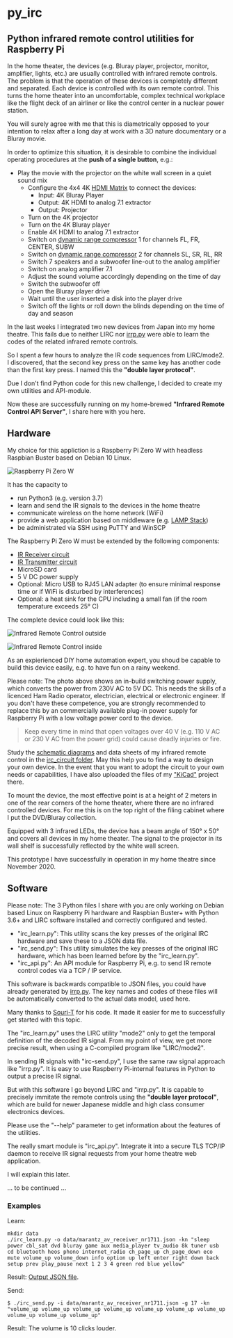 # py_irc
## Python infrared remote control utilities for Raspberry Pi ##

In the home theater, the devices (e.g. Bluray player, projector, monitor, amplifier, lights, etc.) are usually controlled with infrared remote controls. The problem is that the operation of these devices is completely different and separated. Each device is controlled with its own remote control. This turns the home theater into an uncomfortable, complex technical workplace like the flight deck of an airliner or like the control center in a nuclear power station.

You will surely agree with me that this is diametrically opposed to your intention to relax after a long day at work with a 3D nature documentary or a Bluray movie.

In order to optimize this situation, it is desirable to combine the individual operating procedures at the **push of a single button**, e.g.:
 * Play the movie with the projector on the white wall screen in a quiet sound mix
   * Configure the 4x4 4K [HDMI Matrix](images/hdmi_2.0_4k_matrix_4x4.jpg) to connect the devices:
     * Input: 4K Bluray Player
     * Output: 4K HDMI to analog 7.1 extractor
     * Output: Projector
   * Turn on the 4K projector
   * Turn on the 4K Bluray player
   * Enable 4K HDMI to analog 7.1 extractor
   * Switch on [dynamic range compressor](https://en.wikipedia.org/wiki/Dynamic_range_compression) 1 for channels FL, FR, CENTER, SUBW
   * Switch on [dynamic range compressor](https://en.wikipedia.org/wiki/Dynamic_range_compression) 2 for channels SL, SR, RL, RR
   * Switch 7 speakers and a subwoofer line-out to the analog amplifier
   * Switch on analog amplifier 7.1
   * Adjust the sound volume accordingly depending on the time of day
   * Switch the subwoofer off
   * Open the Bluray player drive
   * Wait until the user inserted a disk into the player drive 
   * Switch off the lights or roll down the blinds depending on the time of day and season

In the last weeks I integrated two new devices from Japan into my home theatre. This fails due to neither LIRC nor [irrp.py](https://github.com/souri-t/RemoteControl-RPI/blob/master/remote/bin/irrp) were able to learn the codes of the related infrared remote controls. 

So I spent a few hours to analyze the IR code sequences from LIRC/mode2. I discovered, that the second key press on the same key has another code than the first key press. I named this the **"double layer protocol"**.

Due I don't find Python code for this new challenge, I decided to create my own utilities and API-module.

Now these are successfully running on my home-brewed **"Infrared Remote Control API Server"**, I share here with you here.

## Hardware ##

My choice for this appliction is a Raspberry Pi Zero W with headless Raspbian Buster based on Debian 10 Linux. 

![Raspberry Pi Zero W](images/rpi_zero_w.jpg)

It has the capacity to 
  * run Python3 (e.g. version 3.7)
  * learn and send the IR signals to the devices in the home theatre
  * communicate wireless on the home network (WiFi)
  * provide a web application based on middleware (e.g. [LAMP Stack](https://www.linuxbabe.com/debian/install-lamp-stack-debian-10-buster))
  * be administrated via SSH using PuTTY and WinSCP

The Raspberry Pi Zero W must be extended by the following components:
  * [IR Receiver circuit](irc_circuit/irc_circuit.pdf)
  * [IR Transmitter circuit](irc_circuit/irc_circuit.pdf)
  * MicroSD card
  * 5 V DC power supply
  * Optional: Micro USB to RJ45 LAN adapter (to ensure minimal response time or if WiFi is disturbed by interferences)
  * Optional: a heat sink for the CPU including a small fan (if the room temperature exceeds 25° C) 

The complete device could look like this:

![Infrared Remote Control outside](images/rpi_irc_1.png)

![Infrared Remote Control inside](images/rpi_irc_2.png)

As an expierienced DIY home automation expert, you shoud be capable to build this device easily, e.g. to have fun on a rainy weekend.

Please note:
The photo above shows an in-build switching power supply, which converts the power from 230V AC to 5V DC. This needs the skills of a licenced Ham Radio operator, electrician, electrical or electronic engineer. If you don't have these competence, you are strongly recommended to replace this by an commercially available plug-in power supply for Raspberry Pi with a low voltage power cord to the device. 

> Keep every time in mind that open voltages over 40 V (e.g. 110 V AC or 230 V AC from the power grid) could cause deadly injuries or fire.

Study the [schematic diagrams](irc_circuit/irc_circuit.pdf) and data sheets of my infrared remote control in the [irc_circuit folder](irc_circuit).
May this help you to find a way to design your own device. In the event that you want to adopt the circuit to your own needs or capabilities, I have also uploaded the files of my ["KiCad"](https://www.kicad.org/) project there.

To mount the device, the most effective point is at a height of 2 meters in one of the rear corners of the home theater, where there are no infrared controlled devices. For me this is on the top right of the filing cabinet where I put the DVD/Bluray collection. 

Equipped with 3 infrared LEDs, the device has a beam angle of 150° x 50° and covers all devices in my home theater. The signal to the projector in its wall shelf is successfully reflected by the white wall screen.

This prototype I have successfully in operation in my home theatre since November 2020.

## Software ##

Please note: The 3 Python files I share with you are only working on Debian based Linux on Raspberry Pi hardware and Raspbian Buster+ with Python 3.6+ and LIRC software installed and correctly configured and tested.

  * "irc_learn.py": This utility scans the key presses of the original IRC hardware and save these to a JSON data file.
  * "irc_send.py": This utility simulates the key presses of the original IRC hardware, which has been learned before by the "irc_learn.py".
  * "irc_api.py": An API module for Raspberry Pi, e.g. to send IR remote control codes via a TCP / IP service.

This software is backwards compatible to JSON files, you could have already generated by [irrp.py](https://github.com/souri-t/RemoteControl-RPI/blob/master/remote/bin/irrp). The key names and codes of these files will be automatically converted to the actual data model, used here. 

Many thanks to [Souri-T](https://github.com/souri-t) for his code. It made it easier for me to successfully get started with this topic.

The "irc_learn.py" uses the LIRC utility "mode2" only to get the temporal definition of the decoded IR signal. From my point of view, we get more precise result, when using a C-compiled program like "LIRC/mode2".

In sending IR signals with "irc-send.py", I use the same raw signal approach like "irrp.py". It is easy to use Raspberry Pi-internal features in Python to output a precise IR signal. 

But with this software I go beyond LIRC and "irrp.py". It is capable to precisely immitate the remote controls using the **"double layer protocol"**, which are build for newer Japanese middle and high class consumer electronics devices.

Please use the "--help" parameter to get information about the features of the utilities.

The really smart module is "irc_api.py". Integrate it into a secure TLS TCP/IP daemon to receive IR signal requests from your home theatre web application.

I will explain this later.

... to be continued ...

### Examples ###

Learn:
```
mkdir data
./irc_learn.py -o data/marantz_av_receiver_nr1711.json -kn "sleep power cbl_sat dvd bluray game aux media_player tv_audio 8k tuner usb cd bluetooth heos phono internet_radio ch_page_up ch_page_down eco mute volume_up volume_down info option up left enter right down back setup prev play_pause next 1 2 3 4 green red blue yellow"
```
Result: [Output JSON file](data/marantz_av_receiver_nr1711.json).

Send:
```
$ ./irc_send.py -i data/marantz_av_receiver_nr1711.json -g 17 -kn "volume_up volume_up volume_up volume_up volume_up volume_up volume_up volume_up volume_up volume_up"
```
Result: The volume is 10 clicks louder.
